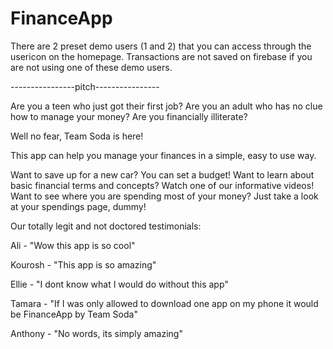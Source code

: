 # FinanceApp

There are 2 preset demo users (1 and 2) that you can access through the usericon on the homepage.
Transactions are not saved on firebase if you are not using one of these demo users.


----------------pitch----------------

Are you a teen who just got their first job? Are you an adult who has no clue how to manage your money? Are you financially illiterate?

Well no fear, Team Soda is here!

This app can help you manage your finances in a simple, easy to use way.

Want to save up for a new car? You can set a budget!
Want to learn about basic financial terms and concepts? Watch one of our informative videos!
Want to see where you are spending most of your money? Just take a look at your spendings page, dummy!


Our totally legit and not doctored testimonials:

Ali - "Wow this app is so cool"

Kourosh - "This app is so amazing"

Ellie - "I dont know what I would do without this app"

Tamara - "If I was only allowed to download one app on my phone it would be FinanceApp by Team Soda"

Anthony - "No words, its simply amazing"
